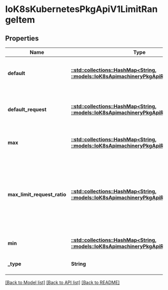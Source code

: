 # IoK8sKubernetesPkgApiV1LimitRangeItem

## Properties
Name | Type | Description | Notes
------------ | ------------- | ------------- | -------------
**default** | [**::std::collections::HashMap<String, ::models::IoK8sApimachineryPkgApiResourceQuantity>**](io.k8s.apimachinery.pkg.api.resource.Quantity.md) | Default resource requirement limit value by resource name if resource limit is omitted. | [optional] [default to null]
**default_request** | [**::std::collections::HashMap<String, ::models::IoK8sApimachineryPkgApiResourceQuantity>**](io.k8s.apimachinery.pkg.api.resource.Quantity.md) | DefaultRequest is the default resource requirement request value by resource name if resource request is omitted. | [optional] [default to null]
**max** | [**::std::collections::HashMap<String, ::models::IoK8sApimachineryPkgApiResourceQuantity>**](io.k8s.apimachinery.pkg.api.resource.Quantity.md) | Max usage constraints on this kind by resource name. | [optional] [default to null]
**max_limit_request_ratio** | [**::std::collections::HashMap<String, ::models::IoK8sApimachineryPkgApiResourceQuantity>**](io.k8s.apimachinery.pkg.api.resource.Quantity.md) | MaxLimitRequestRatio if specified, the named resource must have a request and limit that are both non-zero where limit divided by request is less than or equal to the enumerated value; this represents the max burst for the named resource. | [optional] [default to null]
**min** | [**::std::collections::HashMap<String, ::models::IoK8sApimachineryPkgApiResourceQuantity>**](io.k8s.apimachinery.pkg.api.resource.Quantity.md) | Min usage constraints on this kind by resource name. | [optional] [default to null]
**_type** | **String** | Type of resource that this limit applies to. | [optional] [default to null]

[[Back to Model list]](../README.md#documentation-for-models) [[Back to API list]](../README.md#documentation-for-api-endpoints) [[Back to README]](../README.md)


